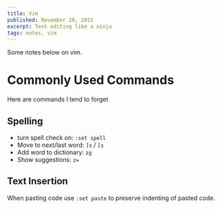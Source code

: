 ```yaml
---
title: Vim
published: November 20, 2015
excerpt: Text editing like a ninja
tags: notes, vim
---
```


Some notes below on vim.

# Commonly Used Commands

Here are commands I tend to forget

## Spelling ##

* turn spell check on: `:set spell`
* Move to next/last word: `]s` / `[s`
* Add word to dictionary: `zg`
* Show suggestions: `z=`

## Text Insertion ##

When pasting code use `:set paste` to preserve indenting of pasted code.
